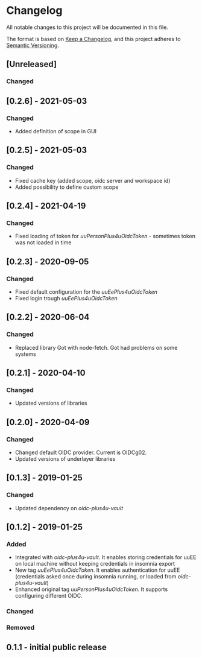 # Changelog
All notable changes to this project will be documented in this file.

The format is based on [Keep a Changelog](https://keepachangelog.com/en/1.0.0/),
and this project adheres to [Semantic Versioning](https://semver.org/spec/v2.0.0.html).

## [Unreleased]
### Changed

## [0.2.6] - 2021-05-03

### Changed
- Added definition of scope in GUI


## [0.2.5] - 2021-05-03

### Changed
- Fixed cache key (added scope, oidc server and workspace id)
- Added possibility to define custom scope


## [0.2.4] - 2021-04-19

### Changed
- Fixed loading of token for *uuPersonPlus4uOidcToken* - sometimes token was not loaded in time

## [0.2.3] - 2020-09-05

### Changed
- Fixed default configuration for the *uuEePlus4uOidcToken*
- Fixed login trough *uuEePlus4uOidcToken*

## [0.2.2] - 2020-06-04

### Changed
- Replaced library Got with node-fetch. Got had problems on some systems

## [0.2.1] - 2020-04-10

### Changed
- Updated versions of libraries

## [0.2.0] - 2020-04-09

### Changed
- Changed default OIDC provider. Current is OIDCg02.
- Updated versions of underlayer libraries


## [0.1.3] - 2019-01-25

### Changed
- Updated dependency on *oidc-plus4u-vault*

## [0.1.2] - 2019-01-25
### Added
- Integrated with *oidc-plus4u-vault*. It enables storing credentials for uuEE on local machine without keeping credentials in insomnia export
- New tag *uuEePlus4uOidcToken*. It enables authentication for uuEE (credentials asked once during insomnia running, or loaded from *oidc-plus4u-vault*)
- Enhanced original tag *uuPersonPlus4uOidcToken*. It supports configuring different OIDC.

### Changed

### Removed


## 0.1.1 - initial public release

